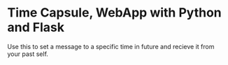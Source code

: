 # Time Capsule, WebApp with Python and Flask

Use this to set a message to a specific time in future and recieve it from your past self.

